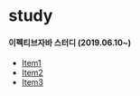 # study

#### 이펙티브자바 스터디 (2019.06.10~)  

* [Item1](/effective-java/Item1.md)
* [Item2](/effective-java/Item2.md)
* [Item3](/effective-java/Item3.md)